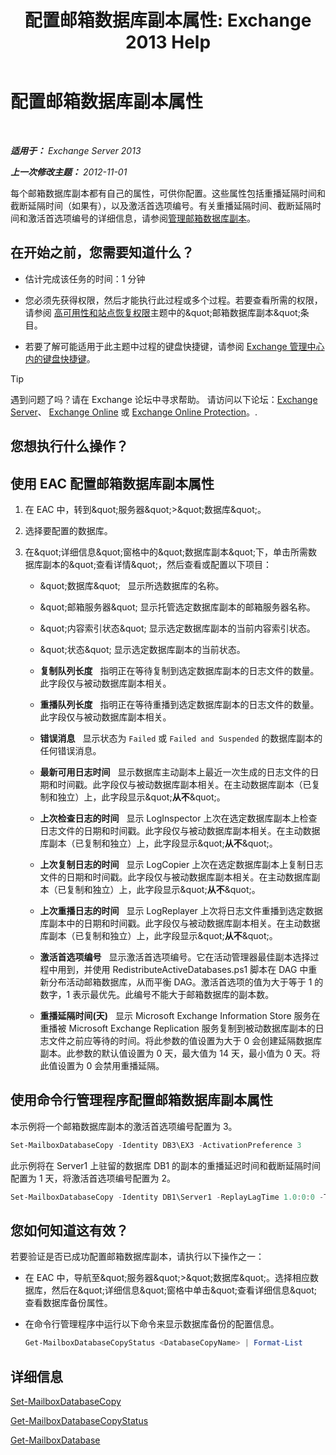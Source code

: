 ﻿---
title: '配置邮箱数据库副本属性: Exchange 2013 Help'
TOCTitle: 配置邮箱数据库副本属性
ms:assetid: cf186561-ab2c-45c0-90f5-8d3ecfabeeac
ms:mtpsurl: https://technet.microsoft.com/zh-cn/library/Dd351151(v=EXCHG.150)
ms:contentKeyID: 50491712
ms.date: 05/21/2018
mtps_version: v=EXCHG.150
ms.translationtype: MT
---

# 配置邮箱数据库副本属性

 

_**适用于：** Exchange Server 2013_

_**上一次修改主题：** 2012-11-01_

每个邮箱数据库副本都有自己的属性，可供你配置。这些属性包括重播延隔时间和截断延隔时间（如果有），以及激活首选项编号。有关重播延隔时间、截断延隔时间和激活首选项编号的详细信息，请参阅[管理邮箱数据库副本](managing-mailbox-database-copies-exchange-2013-help.md)。

## 在开始之前，您需要知道什么？

  - 估计完成该任务的时间：1 分钟

  - 您必须先获得权限，然后才能执行此过程或多个过程。若要查看所需的权限，请参阅 [高可用性和站点恢复权限](high-availability-and-site-resilience-permissions-exchange-2013-help.md)主题中的\&quot;邮箱数据库副本\&quot;条目。

  - 若要了解可能适用于此主题中过程的键盘快捷键，请参阅 [Exchange 管理中心内的键盘快捷键](keyboard-shortcuts-in-the-exchange-admin-center-exchange-online-protection-help.md)。

> [!TIP]  
> 遇到问题了吗？请在 Exchange 论坛中寻求帮助。 请访问以下论坛：<a href="https://go.microsoft.com/fwlink/p/?linkid=60612">Exchange Server</a>、 <a href="https://go.microsoft.com/fwlink/p/?linkid=267542">Exchange Online</a> 或 <a href="https://go.microsoft.com/fwlink/p/?linkid=285351">Exchange Online Protection</a>。.


## 您想执行什么操作？

## 使用 EAC 配置邮箱数据库副本属性

1.  在 EAC 中，转到\&quot;服务器\&quot;\>\&quot;数据库\&quot;。

2.  选择要配置的数据库。

3.  在\&quot;详细信息\&quot;窗格中的\&quot;数据库副本\&quot;下，单击所需数据库副本的\&quot;查看详情\&quot;，然后查看或配置以下项目：
    
      - \&quot;数据库\&quot;   显示所选数据库的名称。
    
      - \&quot;邮箱服务器\&quot; 显示托管选定数据库副本的邮箱服务器名称。
    
      - \&quot;内容索引状态\&quot; 显示选定数据库副本的当前内容索引状态。
    
      - \&quot;状态\&quot; 显示选定数据库副本的当前状态。
    
      - **复制队列长度**   指明正在等待复制到选定数据库副本的日志文件的数量。此字段仅与被动数据库副本相关。
    
      - **重播队列长度**   指明正在等待重播到选定数据库副本的日志文件的数量。此字段仅与被动数据库副本相关。
    
      - **错误消息**   显示状态为 `Failed` 或 `Failed and Suspended` 的数据库副本的任何错误消息。
    
      - **最新可用日志时间**   显示数据库主动副本上最近一次生成的日志文件的日期和时间戳。此字段仅与被动数据库副本相关。在主动数据库副本（已复制和独立）上，此字段显示\&quot;**从不**\&quot;。
    
      - **上次检查日志的时间**   显示 LogInspector 上次在选定数据库副本上检查日志文件的日期和时间戳。此字段仅与被动数据库副本相关。在主动数据库副本（已复制和独立）上，此字段显示\&quot;**从不**\&quot;。
    
      - **上次复制日志的时间**   显示 LogCopier 上次在选定数据库副本上复制日志文件的日期和时间戳。此字段仅与被动数据库副本相关。在主动数据库副本（已复制和独立）上，此字段显示\&quot;**从不**\&quot;。
    
      - **上次重播日志的时间**   显示 LogReplayer 上次将日志文件重播到选定数据库副本中的日期和时间戳。此字段仅与被动数据库副本相关。在主动数据库副本（已复制和独立）上，此字段显示\&quot;**从不**\&quot;。
    
      - **激活首选项编号**   显示激活首选项编号。它在活动管理器最佳副本选择过程中用到，并使用 RedistributeActiveDatabases.ps1 脚本在 DAG 中重新分布活动邮箱数据库，从而平衡 DAG。激活首选项的值为大于等于 1 的数字，1 表示最优先。此编号不能大于邮箱数据库的副本数。
    
      - **重播延隔时间(天)**   显示 Microsoft Exchange Information Store 服务在重播被 Microsoft Exchange Replication 服务复制到被动数据库副本的日志文件之前应等待的时间。将此参数的值设置为大于 0 会创建延隔数据库副本。此参数的默认值设置为 0 天，最大值为 14 天，最小值为 0 天。将此值设置为 0 会禁用重播延隔。

## 使用命令行管理程序配置邮箱数据库副本属性

本示例将一个邮箱数据库副本的激活首选项编号配置为 3。

```powershell
Set-MailboxDatabaseCopy -Identity DB3\EX3 -ActivationPreference 3
```

此示例将在 Server1 上驻留的数据库 DB1 的副本的重播延迟时间和截断延隔时间配置为 1 天，将激活首选项编号配置为 2。

```powershell
Set-MailboxDatabaseCopy -Identity DB1\Server1 -ReplayLagTime 1.0:0:0 -TruncationLagTime 1.0:0:0 -ActivationPreference 2
```

## 您如何知道这有效？

若要验证是否已成功配置邮箱数据库副本，请执行以下操作之一：

  - 在 EAC 中，导航至\&quot;服务器\&quot;\>\&quot;数据库\&quot;。选择相应数据库，然后在\&quot;详细信息\&quot;窗格中单击\&quot;查看详细信息\&quot;查看数据库备份属性。

  - 在命令行管理程序中运行以下命令来显示数据库备份的配置信息。
    
    ```powershell
    Get-MailboxDatabaseCopyStatus <DatabaseCopyName> | Format-List
    ```

## 详细信息

[Set-MailboxDatabaseCopy](https://technet.microsoft.com/zh-cn/library/dd298104\(v=exchg.150\))

[Get-MailboxDatabaseCopyStatus](https://technet.microsoft.com/zh-cn/library/dd298044\(v=exchg.150\))

[Get-MailboxDatabase](https://technet.microsoft.com/zh-cn/library/bb124924\(v=exchg.150\))

